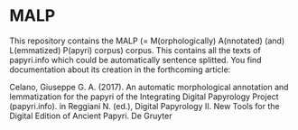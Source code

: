 # MALP

This repository contains the MALP (= M(orphologically) A(nnotated) (and) L(emmatized) P(apyri) corpus) corpus. This contains all the texts of papyri.info which could be automatically sentence splitted. You find documentation about its creation in the forthcoming article:

Celano, Giuseppe G. A. (2017). An automatic morphological annotation and lemmatization for the papyri of the Integrating Digital Papyrology Project (papyri.info). in Reggiani N. (ed.), Digital Papyrology II. New Tools for the Digital Edition of Ancient Papyri. De Gruyter

